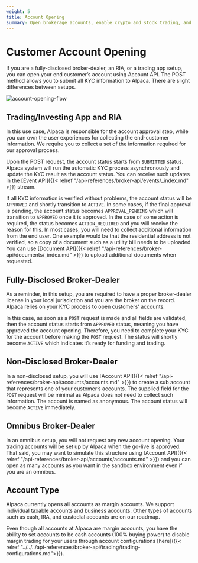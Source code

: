 ```yaml
---
weight: 5
title: Account Opening
summary: Open brokerage accounts, enable crypto and stock trading, and manage the ongoing user experience with Alpaca Broker API
---
```


# Customer Account Opening

If you are a fully-disclosed broker-dealer, an RIA, or a trading app setup, you
can open your end customer’s account using Account API. The POST method allows
you to submit all KYC information to Alpaca. There are slight differences
between setups.

![account-opening-flow](account-flow2.png)

## **Trading/Investing App and RIA**

In this use case, Alpaca is responsible for the account approval step, while you
can own the user experiences for collecting the end-customer information. We
require you to collect a set of the information required for our approval
process.

Upon the POST request, the account status starts from `SUBMITTED` status. Alpaca
system will run the automatic KYC process asynchronously and update the KYC
result as the account status. You can receive such updates in the
[Event API]({{< relref "/api-references/broker-api/events/_index.md" >}}) stream.

If all KYC information is verified without problems, the account status will be
`APPROVED` and shortly transition to `ACTIVE`. In some cases, if the final approval
is pending, the account status becomes `APPROVAL_PENDING` which will transition to
`APPROVED` once it is approved. In the case of some action is required, the status
becomes `ACTION_REQUIRED` and you will receive the reason for this. In most cases,
you will need to collect additional information from the end user. One example
would be that the residential address is not verified, so a copy of a document
such as a utility bill needs to be uploaded. You can use
[Document API]({{< relref "/api-references/broker-api/documents/_index.md" >}}) to upload
additional documents when requested.

## **Fully-Disclosed Broker-Dealer**

As a reminder, in this setup, you are required to have a proper broker-dealer
license in your local jurisdiction and you are the broker on the record. Alpaca
relies on your KYC process to open customers' accounts.

In this case, as soon as a `POST` request is made and all fields are validated,
then the account status starts from `APPROVED` status, meaning you have approved
the account opening. Therefore, you need to complete your KYC for the account
before making the `POST` request. The status will shortly become `ACTIVE` which
indicates it’s ready for funding and trading.

## **Non-Disclosed Broker-Dealer**

In a non-disclosed setup, you will use [Account API]({{< relref
"/api-references/broker-api/accounts/accounts.md" >}}) to create a sub account that
represents one of your customer’s accounts. The supplied field for the `POST`
request will be minimal as Alpaca does not need to collect such information. The
account is named as anonymous. The account status will become `ACTIVE`
immediately.

## **Omnibus Broker-Dealer**

In an omnibus setup, you will not request any new account opening. Your trading
accounts will be set up by Alpaca when the go-live is approved. That said, you
may want to simulate this structure using [Account API]({{< relref
"/api-references/broker-api/accounts/accounts.md" >}}) and you can open as many
accounts as you want in the sandbox environment even if you are an omnibus.

## **Account Type**

Alpaca currently opens all accounts as margin accounts. We support individual
taxable accounts and business accounts. Other types of accounts such as cash,
IRA, and custodial accounts are on our roadmap.

Even though all accounts at Alpaca are margin accounts, you have the ability to set
accounts to be cash accounts (100% buying power) to disable margin trading for your
users through account configurations [here]({{< relref "../../../api-references/broker-api/trading/trading-configurations.md">}}).

&nbsp;
